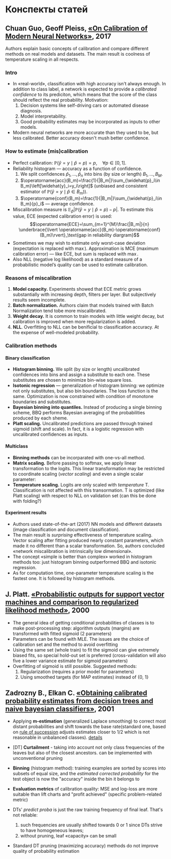 <!-- python -m readme2tex --output test_output.md --nocdn --rerender papers_raw.md -->
# Конспекты статей

## Chuan Guo, Geoff Pleiss, [«On Calibration of Modern Neural Networks»](https://arxiv.org/abs/1706.04599), 2017

Authors explain basic concepts of calibration and compare different methods on real models and datasets. The main result is coolness of temperature scaling in all respects.

### Intro

* In «real-world», classification with high accuracy isn't always enough. In addition to class label, a network is expected to provide a *calibrated confidence* to its prediciton, which means that the score of the class should reflect the real probability. Motivation:
    1. Decision systems like self-driving cars or automated disease diagnosis.
    2. Model interpretability.
    3. Good probability estimates may be incorporated as inputs to other models.
* Modern neural networks are more accurate than they used to be, but less calibrated. Better accuracy doesn't mush better confidence.

### How to estimate (mis)calibration

* Perfect calibration: $\mathbb{P} \left(\widehat{y}=y\mid\widehat{p}=p\right)=p,\quad \forall p\in\left[0,1\right]$.
* Reliability histogram — accuracy as a function of confidence.
  1. We split confidences $\widehat{p}_1,\dots,\widehat{p}_n$ into bins (by size or length) $B_1,\dots,B_M$.
  2. $\operatorname{acc}(B_m)=\frac{1}{|B_m|}\sum_{\widehat{p}_i\in B_m}\left[\widehat{y}_i=y_i\right]$ (unbiased and consistent estimator of $\mathbb{P} \left(\widehat{y}=y\mid\widehat{p}\in B_m\right)$).
  3. $\operatorname{conf}(B_m)=\frac{1}{|B_m|}\sum_{\widehat{p}_i\in B_m}{p}_i$ — average confidence.
* Miscalibration measure is $\mathbb{E}_{\widehat{p}}\lvert\mathbb{P} \left(\widehat{y}=y\mid\widehat{p}=p\right)-p\rvert$. To estimate this value, ECE (expected calibration error) is used:
$$\operatorname{ECE}=\sum_{m=1}^{M}\frac{|B_m|}{n}
\underbrace{\lvert \operatorname{acc}(B_m)-\operatorname{conf}(B_m)\rvert}_\text{gap in reliability diargram}$$
* Sometimes we may wish to estimate only worst-case deviation (expectation is replaced with $\max$). Approximation is MCE (maximum calibration error) — like ECE, but sum is replaced with $\max$.
* Also NLL (negative log likelihood) as a standard measure of a probabilistic model’s quality can be used to estimate calibration.

### Reasons of miscalibration

1. **Model capacity.** Experiments showed that ECE metric grows substantially with increasing depth, filters per layer. But subjectively results seem incomplete.
2. **Batch normalization.**  Authors claim that models trained with Batch Normalization tend tobe more miscalibrated.
3. **Weight decay.** It is common to train models with little weight decay, but calibration is improved when more regularization is added.
4. **NLL**. Overfitting to NLL can be benificial to classification accuracy. At the expense of well-modeled probability.

### Calibration methods

#### Binary classification

* **Histogram binning.** We split (by size or length) uncalibrated confidences into bins and assign a substitute to each one. These substitutes are chosen to minimize bin-wise square loss.
* **Isotonic regression** — generalization of histogram binning: we optimize not only substitutes, but also bin boundaries. The loss function is the same. Optimization is now constrained with condition of monotone boundaries and substitutes.
* **Bayesian binning into quantiles.** Instead of producing a single binning scheme, BBQ performs Bayesian averaging of the probabilities produced by each sheme.
* **Platt scaling.** Uncalibrated predictions are passed through trained sigmoid (shift and scale). In fact, it is a logistic regression with uncalibrated confidences as inputs.

#### Multiclass

* **Binning methods** can be incorparated with one-vs-all method.
* **Matrix scaling.** Before passing to softmax, we apply linear transformation to the logits. This linear transformation may be restricted to coordinate scaling (*vector scaling*) and even a single scalar parameter:
* **Temperature scaling.** Logits are only scaled with *temperature* T. Classification is not affected with this transormation. T is optimized (like Platt scaling) with respect to NLL on validation set (can this be done with folding?)

#### Experiment results

* Authors used state-of-the-art (2017) NN models and different datasets (image classification and document classification).
* The main result is *surprising* effectiveness of temperature scaling. Vector scaling after fitting produced nearly constant parameters, which made it no different than a scalar transformation. So, authors concluded «network miscalibration is intrinsically low dimensional».
* The concept «simple is better than complex» worked in histogram methods too: just histogram binning outperformed BBQ and isotonic regression.
* As for computation time, one-parameter temperature scaling is the fastest one. It is followed by histogram methods.

## J. Platt. [«Probabilistic outputs for support vector machines and comparison to regularized likelihood method»](http://citeseer.ist.psu.edu/viewdoc/summary?doi=10.1.1.41.1639), 2000

* The general idea of getting conditional probabilities of classes is to make post-processing step: algorithm outputs (margins) are transformed with fitted sigmoid (2 parameters)
* Parameters can be found with MLE. The issues are the choice of calibration set and the method to avoid overfitting
* Using the same set (whole train) to fit the sigmoid can give extremely biased fits, so special hold-out set is preferred (cross-validation will also five a lower variance estimate for sigmoid parameters)
* Overfitting of sigmoid is still possible. Suggested methods:
    1. Regularization (requires a prior model for parameters)
    2. Using smoothed targets (for MAP estimates) instead of {0, 1}

## Zadrozny В., Elkan C. [«Obtaining calibrated probability estimates from decision trees and naive bayesian classifiers»](https://cseweb.ucsd.edu/~elkan/calibrated.pdf), 2001

* Applying **m-estimation** (generalized Laplace smoothing) to correct most distant probabilities and shift towards the base rate(standard one, based on [rule of succession](https://en.wikipedia.org/wiki/Rule_of_succession) adjusts estimates closer to 1/2 which is not reasonable in unbalanced classes). [details](https://www.researchgate.net/publication/220838515_Estimating_Probabilities_A_Crucial_Task_in_Machine_Learning)
* \[DT\] **Curtailment** - taking into account not only class frequencies of the leaves but also of the closest ancestors. can be implemented with unconventional pruning
* **Binning** (histogram method): training examples are sorted by scores into subsets of equal size, and the _estimated corrected probability_ for the test object is now the "accuracy" inside the bin it belongs to
* **Evaluation metrics** of calibration quality: MSE and log-loss are more suitable than lift charts and "profit achieved" (specific problem-related metric)

* DTs' _predict proba_ is just the raw training frequency of final leaf. That's not reliable:
    1. such frequencies are usually shifted towards 0 or 1 since DTs strive to have homogeneous leaves;
    2. without pruning, leaf «capacity» can be small
* Standard DT pruning (maximizing accuracy) methods do not improve quality of probability estimation
